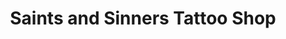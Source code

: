 ---
title: "Saints and Sinners Tattoo Shop"
url: /san-diego/saints-and-sinners-tattoo-shop/
shop: tattoo
---